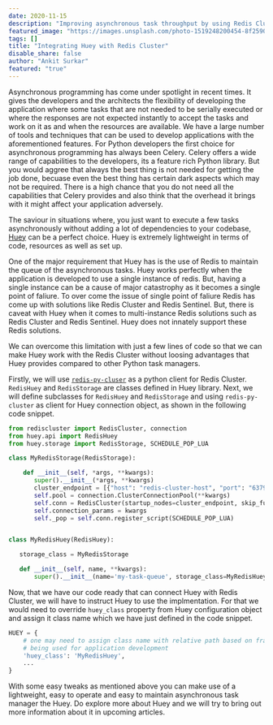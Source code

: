 ```yaml
---
date: 2020-11-15
description: "Improving asynchronous task throughput by using Redis Cluster"
featured_image: "https://images.unsplash.com/photo-1519248200454-8f2590ed22b7?ixlib=rb-1.2.1&ixid=eyJhcHBfaWQiOjEyMDd9&auto=format&fit=crop&w=1655&q=80"
tags: []
title: "Integrating Huey with Redis Cluster"
disable_share: false
author: "Ankit Surkar"
featured: "true"
---
```


Asynchronous programming has come under spotlight in recent times. It gives the
developers and the architects the flexibility of developing the application
where some tasks that are not needed to be serially executed or where the
responses are not expected instantly to accept the tasks and work on it as and
when the resources are available. We have a large number of tools and techniques
that can be used to develop applications with the aforementioned features. For
Python developers the first choice for asynchronous programming has always been
Celery. Celery offers a wide range of capabilities to the developers, its a
feature rich Python library. But you would aggree that always the best thing is
not needed for getting the job done, becuase even the best thing has certain
dark aspects which may not be required. There is a high chance that you do not
need all the capabilities that Celery provides and also think that the overhead
it brings with it might affect your application adversely.

The saviour in situations where, you just want to execute a few tasks
asynchronously without adding a lot of dependencies to your codebase,
[Huey](https://huey.readthedocs.io/en/latest/) can be a perfect choice. Huey is
extremely lightweight in terms of code, resources as well as set up.

One of the major requirement that Huey has is the use of Redis to maintain the
queue of the asynchronous tasks. Huey works perfectly when the application is
developed to use a single instance of redis. But, having a single instance can
be a cause of major catastrophy as it becomes a single point of faliure.  To
over come the issue of single point of faliure Redis has come up with solutions
like Redis Cluster and Redis Sentinel. But, there is caveat with Huey when it
comes to multi-instance Redis solutions such as Redis Cluster and Redis
Sentinel. Huey does not innately support these Redis solutions.

We can overcome this limitation with just a few lines of code so that we can
make Huey work with the Redis Cluster without loosing advantages that Huey
provides compared to other Python task managers.

Firstly, we will use
[`redis-py-cluser`](https://pypi.org/project/redis-py-cluster/) as a python
client for Redis Cluster. `RedisHuey` and `RedisStorage` are classes defined in
Huey library. Next, we will  define subclasses for `RedisHuey` and
`RedisStorage` and using `redis-py-cluster` as client for Huey connection
object, as shown in the following code snippet.

```python
from rediscluster import RedisCluster, connection
from huey.api import RedisHuey
from huey.storage import RedisStorage, SCHEDULE_POP_LUA

class MyRedisStorage(RedisStorage):

    def __init__(self, *args, **kwargs):
       super().__init__(*args, **kwargs)
       cluster_endpoint = [{"host": "redis-cluster-host", "port": "6379"}]
       self.pool = connection.ClusterConnectionPool(**kwargs)
       self.conn = RedisCluster(startup_nodes=cluster_endpoint, skip_full_coverage_check=True)
       self.connection_params = kwargs
       self._pop = self.conn.register_script(SCHEDULE_POP_LUA)


class MyRedisHuey(RedisHuey):

   storage_class = MyRedisStorage

   def __init__(self, name, **kwargs):
       super().__init__(name='my-task-queue', storage_class=MyRedisHuey.storage_class, **kwargs)
```
Now, that we have our code ready that can connect Huey with Redis Cluster, we
will have to instruct Huey to use the implmentation. For that we would need to
override `huey_class` property from Huey configuration object and assign it
class name which we have just defined in the code snippet.

```python
HUEY = {
    # one may need to assign class name with relative path based on framework
    # being used for application development
    'huey_class': 'MyRedisHuey',
    ...
}
```

With some easy tweaks as mentioned above you can make use of a lightweight, easy
to operate and easy to maintain asynchronous task manager the Huey. Do explore
more about Huey and we will try to bring out more information about it in
upcoming articles.
